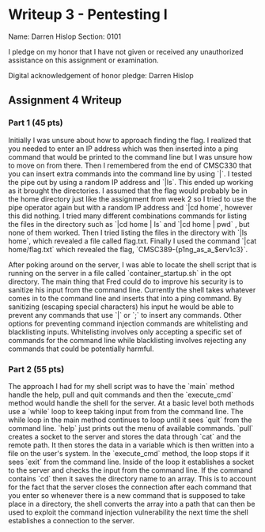 Writeup 3 - Pentesting I
======

Name: Darren Hislop
Section: 0101

I pledge on my honor that I have not given or received any unauthorized assistance on this assignment or examination.

Digital acknowledgement of honor pledge: Darren Hislop

## Assignment 4 Writeup

### Part 1 (45 pts)
<p>
Initially I was unsure about how to approach finding the flag. I realized that you needed to enter an IP address which was then inserted into a ping command that would be printed to the command line but I was unsure how to move on from there. Then I remembered from the end of CMSC330 that you can insert extra commands into the command line by using `|`. I tested the pipe out by using a random IP address and `|ls`. This ended up working as it brought the directories. I assumed that the flag would probably be in the home directory just like the assignment from week 2 so I tried to use the pipe operator again but with a random IP address and `|cd home`, however this did nothing. I tried many different combinations commands for listing the files in the directory such as `|cd home | ls` and `|cd home | pwd` , but none of them worked. Then I tried listing  the files in the directory with `|ls home`, which revealed a file called flag.txt. Finally I used the command `|cat home/flag.txt` which revealed the flag, `CMSC389-{p1ng_as_a_$erv1c3}`.
</p>
<p>
After poking around on the server, I was able to locate the shell script that is running on the server in a file called `container_startup.sh` in the opt directory. The main thing that Fred could do to improve his security is to sanitize his input from the command line. Currently the shell takes whatever comes in to the command line and inserts that into a ping command. By sanitizing (escaping special characters) his input he would be able to prevent any commands that use `|` or `;` to insert any commands. Other options for preventing command injection commands are whitelisting and blacklisting inputs. Whitelisting involves only accepting a specific set of commands for the command line while blacklisting involves rejecting any commands that could be potentially harmful.
</p>


### Part 2 (55 pts)
<p>
The approach I had for my shell script was to have the `main` method handle the help, pull and quit commands and then the `execute_cmd` method would handle the shell for the server. At a basic level both methods use a `while` loop to keep taking input from from the command line. The while loop in the main method continues to loop until it sees `quit` from the command line. `help` just prints out the menu of available commands. `pull` creates a socket to the server and stores the data through `cat` and the remote path. It then stores the data in a variable which is then written into a file on the user's system. In the `execute_cmd` method, the loop stops if it sees `exit` from the command line. Inside of the loop it establishes a socket to the server and checks the input from the command line. If the command contains `cd` then it saves the directory name to an array. This is to account for the fact that the server closes the connection after each command that you enter so whenever there is a new command that is supposed to take place in a directory, the shell converts the array into a path that can then be used to exploit the command injection vulnerability the next time the shell establishes a connection to the server.
</p>
